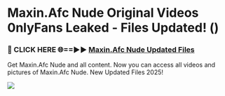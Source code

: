 # Maxin.Afc Nude Original Videos 0nlyFans Leaked - Files Updated! ()

<h3>🔴 CLICK HERE 🌐==►► <a href="https://tinyurl.com/2p9ay9w9" rel="nofollow">Maxin.Afc Nude Updated Files</a></h3>

Get Maxin.Afc Nude and all content. Now you can access all videos and pictures of Maxin.Afc Nude. New Updated Files 2025!

[![](https://i.imgur.com/KQgVmj3.gif)](https://tinyurl.com/2p9ay9w9)
